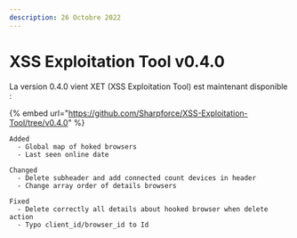 ```yaml
---
description: 26 Octobre 2022
---
```


# XSS Exploitation Tool v0.4.0

La version 0.4.0 vient XET (XSS Exploitation Tool) est maintenant disponible : &#x20;

{% embed url="https://github.com/Sharpforce/XSS-Exploitation-Tool/tree/v0.4.0" %}

```
Added
  - Global map of hoked browsers
  - Last seen online date

Changed
  - Delete subheader and add connected count devices in header
  - Change array order of details browsers

Fixed
  - Delete correctly all details about hooked browser when delete action
  - Typo client_id/browser_id to Id
```

